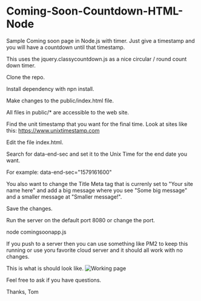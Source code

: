 # Coming-Soon-Countdown-HTML-Node
Sample Coming soon page in Node.js with timer. Just give a timestamp and you will have a countdown until that timestamp.

This uses the jquery.classycountdown.js as a nice circular / round count down timer.

Clone the repo.

Install dependency with npn install.

Make changes to the public/index.html file.

All files in public/* are accessible to the web site.

Find the unit timestamp that you want for the final time. Look at sites like this:  https://www.unixtimestamp.com

Edit the file index.html.

Search for data-end-sec and set it to the Unix Time for the end date you want.

For example: 
data-end-sec="1579161600"

You also want to change the Title Meta tag that is currenly set to "Your site name here" and add a big message where you see "Some big message" and a smaller message at "Smaller message!".

Save the changes.

Run the server on the default port 8080 or change the port.

node comingsoonapp.js

If you push to a server then you can use something like PM2 to keep this running or use yoru favorite cloud server and it should all work with no changes.

This is what is should look like.
![Working page](https://github.com/ThomasJay/Coming-Soon-Countdown-HTML-Node/sample.png)


Feel free to ask if you have questions.

Thanks, Tom





